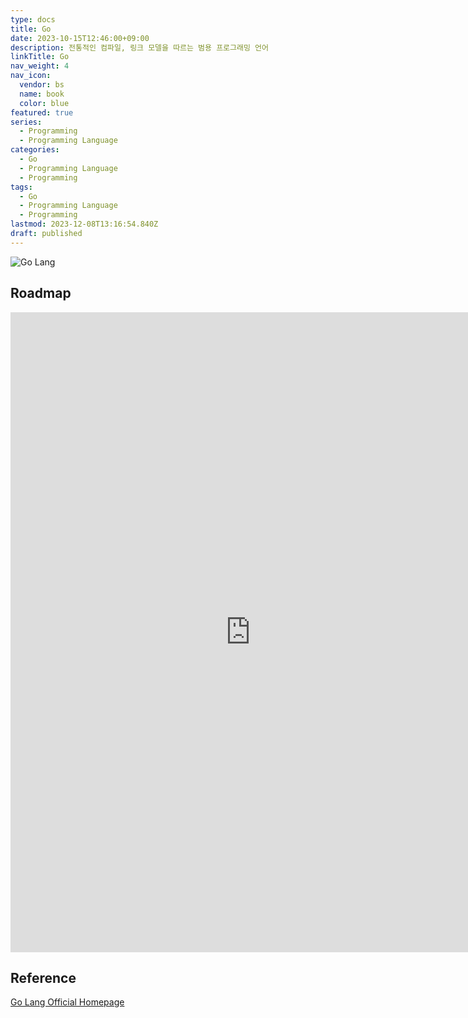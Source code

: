 ```yaml
---
type: docs
title: Go
date: 2023-10-15T12:46:00+09:00
description: 전통적인 컴파일, 링크 모델을 따르는 범용 프로그래밍 언어
linkTitle: Go
nav_weight: 4
nav_icon:
  vendor: bs
  name: book
  color: blue
featured: true
series:
  - Programming
  - Programming Language
categories:
  - Go
  - Programming Language
  - Programming
tags:
  - Go
  - Programming Language
  - Programming
lastmod: 2023-12-08T13:16:54.840Z
draft: published
---
```


![Go Lang](/programming/go-lang.png#center "https://medium.com/@jayant99acharya/building-a-robust-event-delivery-system-with-go-and-redis-1c18525f1fe6")

## Roadmap

<p align="center">
<iframe width="768" height="1024" src="https://roadmap.sh/golang?s=652b754df43a58c923ce9d26" frameborder="0" allow="accelerometer; autoplay; encrypted-media; gyroscope; picture-in-picture" allowfullscreen></iframe>
</p>

## Reference

[Go Lang Official Homepage](https://go.dev/)
